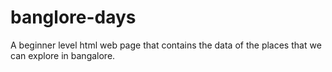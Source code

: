 # banglore-days
A beginner level html web page that contains the data of the places that we can explore in bangalore.

